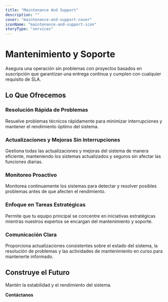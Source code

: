 ```yaml
---
title: "Maintenance And Support"
description: ""
cover: "maintenance-and-support-cover"
iconName: "maintenance-and-support-icon"
storyType: "services"
---
```


# Mantenimiento y Soporte

Asegura una operación sin problemas con proyectos basados en suscripción que garantizan una entrega continua y cumplen con cualquier requisito de SLA.

## Lo Que Ofrecemos

### Resolución Rápida de Problemas

Resuelve problemas técnicos rápidamente para minimizar interrupciones y mantener el rendimiento óptimo del sistema.

### Actualizaciones y Mejoras Sin Interrupciones

Gestiona todas las actualizaciones y mejoras del sistema de manera eficiente, manteniendo los sistemas actualizados y seguros sin afectar las funciones diarias.

### Monitoreo Proactivo

Monitorea continuamente los sistemas para detectar y resolver posibles problemas antes de que afecten el rendimiento.

### Enfoque en Tareas Estratégicas

Permite que tu equipo principal se concentre en iniciativas estratégicas mientras nuestros expertos se encargan del mantenimiento y soporte.

### Comunicación Clara

Proporciona actualizaciones consistentes sobre el estado del sistema, la resolución de problemas y las actividades de mantenimiento en curso para mantenerte informado.

## Construye el Futuro

Mantén la estabilidad y el rendimiento del sistema.

**Contáctanos**